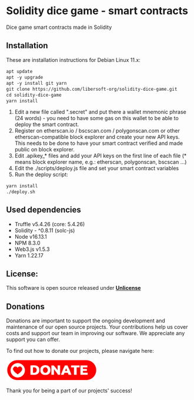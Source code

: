 # Solidity dice game - smart contracts

Dice game smart contracts made in Solidity

## Installation

These are installation instructions for Debian Linux 11.x:

```console
apt update
apt -y upgrade
apt -y install git yarn
git clone https://github.com/libersoft-org/solidity-dice-game.git
cd solidity-dice-game
yarn install
```

1. Edit a new file called ".secret" and put there a wallet mnemonic phrase (24 words) - you need to have some gas on this wallet to be able to deploy the smart contract.
2. Register on etherscan.io / bscscan.com / polygonscan.com or other etherscan-compatible block explorer and create your new API keys. This needs to be done to have your smart contract verified and made public on block explorer.
3. Edit .apikey_* files and add your API keys on the first line of each file (* means block explorer name, e.g.: etherscan, polygonscan, bscscan ...)
4. Edit the ./scripts/deploy.js file and set your smart contract variables
5. Run the deploy script:

```console
yarn install
./deploy.sh
```

## Used dependencies

- Truffle v5.4.26 (core: 5.4.26)
- Solidity - ^0.8.11 (solc-js)
- Node v16.13.1
- NPM 8.3.0
- Web3.js v1.5.3
- Yarn 1.22.17

## License:
This software is open source released under [**Unlicense**](./LICENSE)

## Donations

Donations are important to support the ongoing development and maintenance of our open source projects. Your contributions help us cover costs and support our team in improving our software. We appreciate any support you can offer.

To find out how to donate our projects, please navigate here:

[![Donate](https://raw.githubusercontent.com/libersoft-org/documents/main/donate.png)](https://libersoft.org/donations)

Thank you for being a part of our projects' success!
